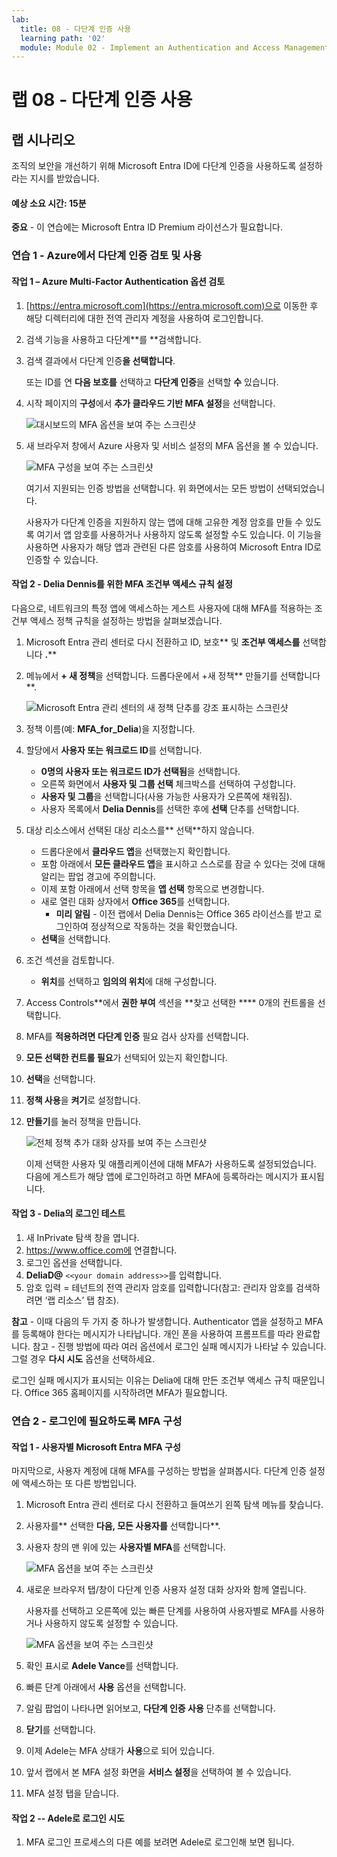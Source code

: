 ```yaml
---
lab:
  title: 08 - 다단계 인증 사용
  learning path: '02'
  module: Module 02 - Implement an Authentication and Access Management Solution
---
```


# 랩 08 - 다단계 인증 사용

## 랩 시나리오

조직의 보안을 개선하기 위해 Microsoft Entra ID에 다단계 인증을 사용하도록 설정하라는 지시를 받았습니다.

#### 예상 소요 시간: 15분

**중요** - 이 연습에는 Microsoft Entra ID Premium 라이선스가 필요합니다.

### 연습 1 - Azure에서 다단계 인증 검토 및 사용

#### 작업 1 – Azure Multi-Factor Authentication 옵션 검토

1. [https://entra.microsoft.com](https://entra.microsoft.com)으로 이동한 후 해당 디렉터리에 대한 전역 관리자 계정을 사용하여 로그인합니다.

2. 검색 기능을 사용하고 다단계**를 **검색합니다.

3. 검색 결과에서 다단계 인증**을 선택합니다**.

    또는 ID를 연 **다음 보호를** 선택하고 **다단계 인증**을 선택할 **수** 있습니다.

4. 시작 페이지의 **구성**에서 **추가 클라우드 기반 MFA 설정**을 선택합니다.

    ![대시보드의 MFA 옵션을 보여 주는 스크린샷](./media/lp2-mod1-set-additional-mfa-settings.png)

5. 새 브라우저 창에서 Azure 사용자 및 서비스 설정의 MFA 옵션을 볼 수 있습니다.

    ![MFA 구성을 보여 주는 스크린샷](./media/lp2-mod1-mfa-settings.png)

    여기서 지원되는 인증 방법을 선택합니다. 위 화면에서는 모든 방법이 선택되었습니다.

    사용자가 다단계 인증을 지원하지 않는 앱에 대해 고유한 계정 암호를 만들 수 있도록 여기서 앱 암호를 사용하거나 사용하지 않도록 설정할 수도 있습니다. 이 기능을 사용하면 사용자가 해당 앱과 관련된 다른 암호를 사용하여 Microsoft Entra ID로 인증할 수 있습니다.

#### 작업 2 - Delia Dennis를 위한 MFA 조건부 액세스 규칙 설정

다음으로, 네트워크의 특정 앱에 액세스하는 게스트 사용자에 대해 MFA를 적용하는 조건부 액세스 정책 규칙을 설정하는 방법을 살펴보겠습니다.

1. Microsoft Entra 관리 센터로 다시 전환하고 ID, 보호** 및 **조건부 액세스를** 선택합니다 **.****

2. 메뉴에서 **+ 새 정책**을 선택합니다. 드롭다운에서 +새 정책** 만들기를 선택합니다**.

    ![Microsoft Entra 관리 센터의 새 정책 단추를 강조 표시하는 스크린샷](./media/lp2-mod1-azure-ad-conditional-access-policy.png)

3. 정책 이름(예: **MFA_for_Delia**)을 지정합니다.

4. 할당에서 **사용자 또는 워크로드 ID**를 선택합니다.

    - **0명의 사용자 또는 워크로드 ID가 선택됨**을 선택합니다.  
    - 오른쪽 화면에서 **사용자 및 그룹 선택** 체크박스를 선택하여 구성합니다.
    - **사용자 및 그룹**을 선택합니다(사용 가능한 사용자가 오른쪽에 채워짐).
    - 사용자 목록에서 **Delia Dennis**를 선택한 후에 **선택** 단추를 선택합니다.

5. 대상 리소스에서 선택된 대상 리소스를** 선택**하지 않습니다.

   - 드롭다운에서 **클라우드 앱**을 선택했는지 확인합니다.
   - 포함 아래에서 **모든 클라우드 앱**을 표시하고 스스로를 잠글 수 있다는 것에 대해 알리는 팝업 경고에 주의합니다. 
   - 이제 포함 아래에서 선택 항목을 **앱 선택** 항목으로 변경합니다.
   - 새로 열린 대화 상자에서 **Office 365**를 선택합니다.
      - **미리 알림** - 이전 랩에서 Delia Dennis는 Office 365 라이선스를 받고 로그인하여 정상적으로 작동하는 것을 확인했습니다.
   - **선택**을 선택합니다.

6. 조건 섹션을 검토합니다.

   - **위치**를 선택하고 **임의의 위치**에 대해 구성합니다.

7. Access Controls**에서 **권한 부여** 섹션을 **찾고 선택한 **** 0개의 컨트롤을 선택합니다.

8. MFA를 **적용하려면 다단계 인증** 필요 검사 상자를 선택합니다.

9. **모든 선택한 컨트롤 필요**가 선택되어 있는지 확인합니다.

10. **선택**을 선택합니다.

11. **정책 사용**을 **켜기**로 설정합니다.

12. **만들기**를 눌러 정책을 만듭니다.

    ![전체 정책 추가 대화 상자를 보여 주는 스크린샷](./media/lp2-mod1-conditional-access-new-policy-complete.png)

    이제 선택한 사용자 및 애플리케이션에 대해 MFA가 사용하도록 설정되었습니다. 다음에 게스트가 해당 앱에 로그인하려고 하면 MFA에 등록하라는 메시지가 표시됩니다.

#### 작업 3 - Delia의 로그인 테스트

1. 새 InPrivate 탐색 창을 엽니다.
2. https://www.office.com에 연결합니다.
3. 로그인 옵션을 선택합니다.
4. **DeliaD@** `<<your domain address>>`를 입력합니다.
5. 암호 입력 = 테넌트의 전역 관리자 암호를 입력합니다(참고: 관리자 암호를 검색하려면 ‘랩 리소스’ 탭 참조).

**참고** - 이때 다음의 두 가지 중 하나가 발생합니다.  Authenticator 앱을 설정하고 MFA를 등록해야 한다는 메시지가 나타납니다.  개인 폰을 사용하여 프롬프트를 따라 완료합니다.  참고 - 진행 방법에 따라 여러 옵션에서 로그인 실패 메시지가 나타날 수 있습니다.  그럴 경우 **다시 시도** 옵션을 선택하세요.

로그인 실패 메시지가 표시되는 이유는 Delia에 대해 만든 조건부 액세스 규칙 때문입니다. Office 365 홈페이지를 시작하려면 MFA가 필요합니다.

### 연습 2 - 로그인에 필요하도록 MFA 구성

#### 작업 1 - 사용자별 Microsoft Entra MFA 구성

마지막으로, 사용자 계정에 대해 MFA를 구성하는 방법을 살펴봅시다. 다단계 인증 설정에 액세스하는 또 다른 방법입니다.

1. Microsoft Entra 관리 센터로 다시 전환하고 들여쓰기 왼쪽 탐색 메뉴를 찾습니다.

2. 사용자를** 선택한 **다음, 모든 사용자를** 선택합니다**.

3. 사용자 창의 맨 위에 있는 **사용자별 MFA**를 선택합니다.

   ![MFA 옵션을 보여 주는 스크린샷](./media/lp2-mod1-users-mfa.png)

4. 새로운 브라우저 탭/창이 다단계 인증 사용자 설정 대화 상자와 함께 열립니다.

   사용자를 선택하고 오른쪽에 있는 빠른 단계를 사용하여 사용자별로 MFA를 사용하거나 사용하지 않도록 설정할 수 있습니다.

   ![MFA 옵션을 보여 주는 스크린샷](./media/lp2-mod1-mfa-service-settings-and-users.png)

5. 확인 표시로 **Adele Vance**를 선택합니다.
6. 빠른 단계 아래에서 **사용** 옵션을 선택합니다.
7. 알림 팝업이 나타나면 읽어보고, **다단계 인증 사용** 단추를 선택합니다.
8. **닫기**를 선택합니다.
9. 이제 Adele는 MFA 상태가 **사용**으로 되어 있습니다.
10. 앞서 랩에서 본 MFA 설정 화면을 **서비스 설정**을 선택하여 볼 수 있습니다.
11. MFA 설정 탭을 닫습니다.

#### 작업 2 -- Adele로 로그인 시도

1. MFA 로그인 프로세스의 다른 예를 보려면 Adele로 로그인해 보면 됩니다.
